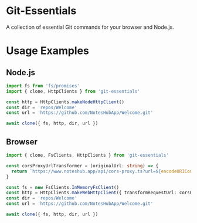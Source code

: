 # Git-Essentials
A collection of essential Git commands for your browser and Node.js.

# Usage Examples

## Node.js
```typescript
import fs from 'fs/promises'
import { clone, HttpClients } from 'git-essentials'

const http = HttpClients.makeNodeHttpClient()
const dir = 'repos/Welcome'
const url = 'https://github.com/NotesHubApp/Welcome.git'

await clone({ fs, http, dir, url })
```

## Browser
```typescript
import { clone, FsClients, HttpClients } from 'git-essentials'

const corsProxyUrlTransformer = (originalUrl: string) => {
  return `https://www.noteshub.app/api/cors-proxy.ts?url=${encodeURIComponent(originalUrl)}`
}

const fs = new FsClients.InMemoryFsClient()
const http = HttpClients.makeWebHttpClient({ transformRequestUrl: corsProxyUrlTransformer })
const dir = 'repos/Welcome'
const url = 'https://github.com/NotesHubApp/Welcome.git'

await clone({ fs, http, dir, url })
```
